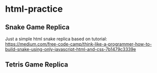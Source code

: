# html-practice
####
## Snake Game Replica
Just a simple html snake replica based on tutorial: https://medium.com/free-code-camp/think-like-a-programmer-how-to-build-snake-using-only-javascript-html-and-css-7b1479c3339e
####
## Tetris Game Replica
